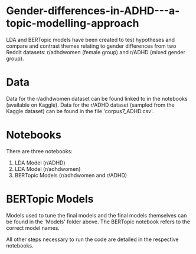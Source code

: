# Gender-differences-in-ADHD---a-topic-modelling-approach

LDA and BERTopic models have been created to test hypotheses and compare and contrast themes relating to gender differences from two Reddit datasets: r/adhdwomen (female group) and r/ADHD (mixed gender group). 

# Data

Data for the r/adhdwomen dataset can be found linked to in the notebooks (available on Kaggle). Data for the r/ADHD dataset (sampled from the Kaggle dataset) can be found in the file 'corpus7_ADHD.csv'.

# Notebooks

There are three notebooks:
1) LDA Model (r/ADHD)
2) LDA Model (r/adhdwomen)
3) BERTopic Models (r/adhdwomen and r/ADHD)

# BERTopic Models

Models used to tune the final models and the final models themselves can be found in the 'Models' folder above. The BERTopic notebook refers to the correct model names.

All other steps necessary to run the code are detailed in the respective notebooks.

